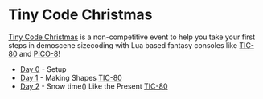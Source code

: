 # Tiny Code Christmas

[Tiny Code Christmas](https://tcc.lovebyte.party/) is a non-competitive event to help you take your first steps in demoscene sizecoding with Lua based fantasy consoles like [TIC-80](https://tic80.com/) and [PICO-8](https://www.lexaloffle.com/pico-8.php)! 

- [Day 0](https://tcc.lovebyte.party/day0/) - Setup
- [Day 1](https://tcc.lovebyte.party/day1/) - Making Shapes
    [TIC-80](./day01/tic-80.md)
- [Day 2](https://tcc.lovebyte.party/day2/) - Snow time() Like the Present
    [TIC-80](./day02/tic-80.md)